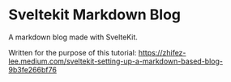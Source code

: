 # Sveltekit Markdown Blog

A markdown blog made with SvelteKit.

Written for the purpose of this tutorial: https://zhifez-lee.medium.com/sveltekit-setting-up-a-markdown-based-blog-9b3fe266bf76
